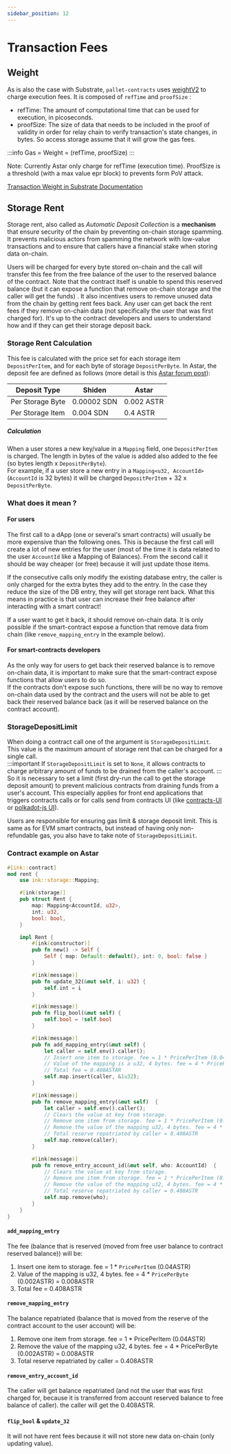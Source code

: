 ```yaml
---
sidebar_position: 12
---
```


# Transaction Fees

## Weight

As is also the case with Substrate, `pallet-contracts` uses [weightV2][weight] to charge execution fees. It is composed of `refTime` and `proofSize` :
- refTime: The amount of computational time that can be used for execution, in picoseconds.
- proofSize: The size of data that needs to be included in the proof of validity in order for relay chain to verify transaction's state changes, in bytes. So access storage assume that it will grow the gas fees.

:::info
Gas = Weight = (refTime, proofSize)
:::

Note: Currently Astar only charge for refTime (execution time). ProofSize is a threshold (with a max value epr block) to prevents form PoV attack.

[Transaction Weight in Substrate Documentation][weight]

## Storage Rent

Storage rent, also called as *Automatic Deposit Collection* is a **mechanism** that ensure security of the chain by preventing on-chain storage spamming.
It prevents malicious actors from spamming the network with low-value transactions and to ensure that callers have a financial stake when storing data on-chain.

Users will be charged for every byte stored on-chain and the call will transfer this fee from the free balance of the user to the reserved balance of the contract. Note that the contract itself is unable to spend this reserved balance (but it can expose a function that remove on-chain storage and the caller will get the funds) .
It also incentives users to remove unused data from the chain by getting rent fees back. Any user can get back the rent fees if they remove on-chain data (not specifically the user that was first charged for). It's up to the contract developers and users to understand how and if they can get their storage deposit back.

### Storage Rent Calculation

This fee is calculated with the price set for each storage item `DepositPerItem`, and for each byte of storage `DepositPerByte`. In Astar, the deposit fee are defined as follows (more detail is this [Astar forum post](https://forum.astar.network/t/revising-rent-fee-on-astar-shiden/4309/1)):

| Deposit Type | Shiden               | Astar              |
|--------------|----------------------|--------------------|
| Per Storage Byte | 0.00002 SDN | 0.002 ASTR |
| Per Storage Item |  	0.004 SDN   | 0.4 ASTR |

##### Calculation

When a user stores a new key/value in a `Mapping` field, one `DepositPerItem` is charged. The length in bytes of the value is added also added to the fee (so bytes length x `DepositPerByte`).     
For example, if a user store a new entry in a `Mapping<u32, AccountId>` (`AccountId` is 32 bytes) it will be charged `DepositPerItem` + 32 x `DepositPerByte`. 

### What does it mean ?

#### For users

The first call to a dApp (one or several's smart contracts) will usually be more expensive than the following ones.
This is because the first call will create a lot of new entries for the user (most of the time it is data related to the user `AccountId` like a Mapping of Balances). From the second call it should be way cheaper (or free) because it will just update those items.    

If the consecutive calls only modify the existing database entry, the caller is only charged for the extra bytes they add to the entry. In the case they reduce the size of the DB entry, they will get storage rent back. What this means in practice is that user can increase their free balance after interacting with a smart contract!

If a user want to get it back, it should remove on-chain data. It is only possible if the smart-contract expose a function that remove data from chain (like `remove_mapping_entry` in the example below).

#### For smart-contracts developers

As the only way for users to get back their reserved balance is to remove on-chain data, it is important to make sure that the smart-contract expose functions that allow users to do so.   
If the contracts don't expose such functions, there will be no way to remove on-chain data used by the contract and the 
users will not be able to get back their reserved balance back (as it will be reserved balance on the contract account).

### StorageDepositLimit

When doing a contract call one of the argument is `StorageDepositLimit`. This value is the maximum amount of storage rent that can be charged for a single call.    
:::important
If `StorageDepositLimit` is set to `None`, it allows contracts to charge arbitrary amount of funds to be drained from the caller's account.
:::
So it is necessary to set a limit (first dry-run the call to get the storage deposit amount) to prevent malicious contracts from draining funds from a user's account.
This especially applies for front end applications that triggers contracts calls or for calls send from contracts UI (like [contracts-UI](https://contracts-ui.substrate.io/) or [polkadot-js UI](https://polkadotjs-apps.web.app/?rpc=wss%3A%2F%2Frpc.astar.network#/contracts)).

Users are responsible for ensuring gas limit & storage deposit limit. This is same as for EVM smart contracts, but instead of having only non-refundable gas, you also have to take note of `StorageDepositLimit`.

### Contract example on Astar

```rust
#[ink::contract]
mod rent {
    use ink::storage::Mapping;

    #[ink(storage)]
    pub struct Rent {
        map: Mapping<AccountId, u32>,
        int: u32,
        bool: bool,
    }

    impl Rent {
        #[ink(constructor)]
        pub fn new() -> Self {
            Self { map: Default::default(), int: 0, bool: false }
        }

        #[ink(message)]
        pub fn update_32(&mut self, i: u32) {
            self.int = i
        }

        #[ink(message)]
        pub fn flip_bool(&mut self) {
            self.bool = !self.bool
        }

        #[ink(message)]
        pub fn add_mapping_entry(&mut self) {
            let caller = self.env().caller();
            // Insert one item to storage. fee = 1 * PricePerItem (0.04ASTAR) =
            // Value of the mapping is a u32, 4 bytes. fee = 4 * PricePerByte (0.002ASTAR) = 0.008ASTAR
            // Total fee = 0.408ASTAR
            self.map.insert(caller, &1u32);
        }

        #[ink(message)]
        pub fn remove_mapping_entry(&mut self)  {
            let caller = self.env().caller();
            // Clears the value at key from storage.
            // Remove one item from storage. fee = 1 * PricePerItem (0.04ASTR) =
            // Remove the value of the mapping u32, 4 bytes. fee = 4 * PricePerByte (0.002ASTR) = 0.008ASTR
            // Total reserve repatriated by caller = 0.408ASTR
            self.map.remove(caller);
        }

        #[ink(message)]
        pub fn remove_entry_account_id(&mut self, who: AccountId)  {
            // Clears the value at key from storage.
            // Remove one item from storage. fee = 1 * PricePerItem (0.04ASTR) =
            // Remove the value of the mapping u32, 4 bytes. fee = 4 * PricePerByte (0.002ASTR) = 0.008ASTR
            // Total reserve repatriated by caller = 0.408ASTR
            self.map.remove(who);
        }
    }
}
```

#### `add_mapping_entry`

The fee (balance that is reserved (moved from free user balance to contract reserved balance)) will be:
1. Insert one item to storage. fee = 1 * `PricePerItem` (0.04ASTR)
2. Value of the mapping is u32, 4 bytes. fee = 4 * `PricePerByte` (0.002ASTR) = 0.008ASTR
3. Total fee = 0.408ASTR

#### `remove_mapping_entry`

The balance repatriated (balance that is moved from the reserve of the contract account to the user account) will be:
1. Remove one item from storage. fee = 1 * PricePerItem (0.04ASTR)
2. Remove the value of the mapping u32, 4 bytes. fee = 4 * PricePerByte (0.002ASTR) = 0.008ASTR
3. Total reserve repatriated by caller = 0.408ASTR

#### `remove_entry_account_id`

The caller will get balance repatriated (and not the user that was first charged for, because it is transferred from account reserved balance to free balance of caller). the caller will get the 0.408ASTR.

#### `flip_bool` & `update_32`

It will not have rent fees because it will not store new data on-chain (only updating value).

[weight]: https://docs.substrate.io/reference/how-to-guides/weights/